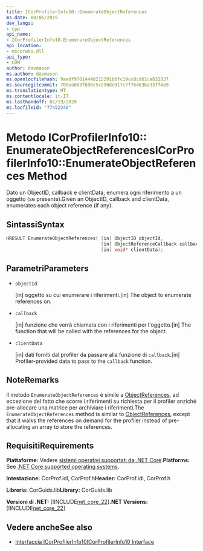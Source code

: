 ```yaml
---
title: ICorProfilerInfo10::EnumerateObjectReferences
ms.date: 08/06/2019
dev_langs:
- cpp
api_name:
- ICorProfilerInfo10.EnumerateObjectReferences
api_location:
- mscorwks.dll
api_type:
- COM
author: davmason
ms.author: davmason
ms.openlocfilehash: 9aadf9701444d215291b6fc19cc8cd61ca832837
ms.sourcegitcommit: 700ea803fb06c5ce98de017c7f76463ba33ff4a9
ms.translationtype: MT
ms.contentlocale: it-IT
ms.lasthandoff: 02/19/2020
ms.locfileid: "77452240"
---
```

# <a name="icorprofilerinfo10enumerateobjectreferences-method"></a><span data-ttu-id="cde62-102">Metodo ICorProfilerInfo10:: EnumerateObjectReferences</span><span class="sxs-lookup"><span data-stu-id="cde62-102">ICorProfilerInfo10::EnumerateObjectReferences Method</span></span>

<span data-ttu-id="cde62-103">Dato un ObjectID, callback e clientData, enumera ogni riferimento a un oggetto (se presente).</span><span class="sxs-lookup"><span data-stu-id="cde62-103">Given an ObjectID, callback and clientData, enumerates each object reference (if any).</span></span>

## <a name="syntax"></a><span data-ttu-id="cde62-104">Sintassi</span><span class="sxs-lookup"><span data-stu-id="cde62-104">Syntax</span></span>

```cpp
HRESULT EnumerateObjectReferences( [in] ObjectID objectId,
                                   [in] ObjectReferenceCallback callback,
                                   [in] void* clientData);
```

## <a name="parameters"></a><span data-ttu-id="cde62-105">Parametri</span><span class="sxs-lookup"><span data-stu-id="cde62-105">Parameters</span></span>

- `objectId`

  <span data-ttu-id="cde62-106">\[in] oggetto su cui enumerare i riferimenti.</span><span class="sxs-lookup"><span data-stu-id="cde62-106">\[in] The object to enumerate references on.</span></span>

- `callback`

  <span data-ttu-id="cde62-107">\[in] funzione che verrà chiamata con i riferimenti per l'oggetto.</span><span class="sxs-lookup"><span data-stu-id="cde62-107">\[in] The function that will be called with the references for the object.</span></span>

- `clientData`

  <span data-ttu-id="cde62-108">\[in] dati forniti dal profiler da passare alla funzione di `callback`.</span><span class="sxs-lookup"><span data-stu-id="cde62-108">\[in] Profiler-provided data to pass to the `callback` function.</span></span>

## <a name="remarks"></a><span data-ttu-id="cde62-109">Note</span><span class="sxs-lookup"><span data-stu-id="cde62-109">Remarks</span></span>

<span data-ttu-id="cde62-110">Il metodo `EnumerateObjectReferences` è simile a [ObjectReferences](icorprofilercallback-objectreferences-method.md), ad eccezione del fatto che scorre i riferimenti su richiesta per il profiler anziché pre-allocare una matrice per archiviare i riferimenti.</span><span class="sxs-lookup"><span data-stu-id="cde62-110">The `EnumerateObjectReferences` method is similar to [ObjectReferences](icorprofilercallback-objectreferences-method.md), except that it walks the references on demand for the profiler instead of pre-allocating an array to store the references.</span></span>

## <a name="requirements"></a><span data-ttu-id="cde62-111">Requisiti</span><span class="sxs-lookup"><span data-stu-id="cde62-111">Requirements</span></span>

<span data-ttu-id="cde62-112">**Piattaforme:** Vedere [sistemi operativi supportati da .NET Core](../../../core/install/dependencies.md?pivots=os-windows).</span><span class="sxs-lookup"><span data-stu-id="cde62-112">**Platforms:** See [.NET Core supported operating systems](../../../core/install/dependencies.md?pivots=os-windows).</span></span>

<span data-ttu-id="cde62-113">**Intestazione:** CorProf.idl, CorProf.h</span><span class="sxs-lookup"><span data-stu-id="cde62-113">**Header:** CorProf.idl, CorProf.h</span></span>

<span data-ttu-id="cde62-114">**Libreria:** CorGuids.lib</span><span class="sxs-lookup"><span data-stu-id="cde62-114">**Library:** CorGuids.lib</span></span>

<span data-ttu-id="cde62-115">**Versioni di .NET:** [!INCLUDE[net_core_22](../../../../includes/net-core-30-md.md)]</span><span class="sxs-lookup"><span data-stu-id="cde62-115">**.NET Versions:** [!INCLUDE[net_core_22](../../../../includes/net-core-30-md.md)]</span></span>

## <a name="see-also"></a><span data-ttu-id="cde62-116">Vedere anche</span><span class="sxs-lookup"><span data-stu-id="cde62-116">See also</span></span>

- [<span data-ttu-id="cde62-117">Interfaccia ICorProfilerInfo10</span><span class="sxs-lookup"><span data-stu-id="cde62-117">ICorProfilerInfo10 Interface</span></span>](icorprofilerinfo10-interface.md)
